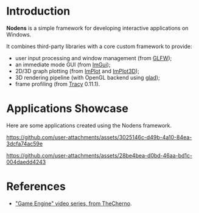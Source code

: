 # Introduction

**Nodens** is a simple framework for developing interactive applications on Windows. 

It combines third-party libraries with a core custom framework to provide:
 - user input processing and window management (from [GLFW](https://www.glfw.org/));
 - an immediate mode GUI (from [ImGui](https://github.com/ocornut/imgui));
 - 2D/3D graph plotting (from [ImPlot](https://github.com/epezent/implot) and [ImPlot3D](https://github.com/brenocq/implot3d));
 - 3D rendering pipeline (with OpenGL backend using [glad](https://github.com/Dav1dde/glad));
 - frame profiling (from [Tracy](https://github.com/wolfpld/tracy) 0.11.1).

# Applications Showcase
Here are some applications created using the Nodens framework.

https://github.com/user-attachments/assets/3025146c-d49b-4a10-84ea-3dcfa74ac59e

https://github.com/user-attachments/assets/28be4bea-d0bd-46aa-bd1c-004daedd4243

# References
- ["Game Engine" video series, from TheCherno](https://youtube.com/playlist?list=PLlrATfBNZ98dC-V-N3m0Go4deliWHPFwT).

